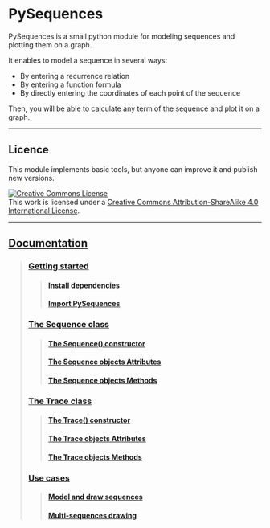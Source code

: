 # PySequences

PySequences is a small python module for modeling sequences and plotting them on a graph.

It enables to model a sequence in several ways:
* By entering a recurrence relation
* By entering a function formula
* By directly entering the coordinates of each point of the sequence

Then, you will be able to calculate any term of the sequence and plot it on a graph.

---

## Licence

This module implements basic tools, but anyone can improve it and publish new versions.

<a rel="license" href="http://creativecommons.org/licenses/by-sa/4.0/"><img alt="Creative Commons License" style="border-width:0" src="https://i.creativecommons.org/l/by-sa/4.0/88x31.png" /></a><br />This work is licensed under a <a rel="license" href="http://creativecommons.org/licenses/by-sa/4.0/">Creative Commons Attribution-ShareAlike 4.0 International License</a>.

---

## [Documentation](https://github.com/FlorianVaneste/PySequences/wiki/Home)

> ### [Getting started](https://github.com/FlorianVaneste/PySequences/wiki/Getting_started) 
> > #### [Install dependencies](https://github.com/FlorianVaneste/PySequences/wiki/Getting_started#install-dependencies) 
> > #### [Import PySequences](https://github.com/FlorianVaneste/PySequences/wiki/Getting_started#import-pysequences) 
> ### [The Sequence class](https://github.com/FlorianVaneste/PySequences/wiki/The_Sequence_class)  
> > #### [The Sequence() constructor](https://github.com/FlorianVaneste/PySequences/wiki/The_Sequence_class#the-sequence-constructor)
> > #### [The Sequence objects Attributes](https://github.com/FlorianVaneste/PySequences/wiki/The_Sequence_class#the-sequence-objects-attributes)
> > #### [The Sequence objects Methods](https://github.com/FlorianVaneste/PySequences/wiki/The_Sequence_class#the-sequence-objects-methods)
> ### [The Trace class](https://github.com/FlorianVaneste/PySequences/wiki/The_Trace_class)  
> > #### [The Trace() constructor](https://github.com/FlorianVaneste/PySequences/wiki/The_Trace_class#the-trace-constructor-1)
> > #### [The Trace objects Attributes](https://github.com/FlorianVaneste/PySequences/wiki/The_Trace_class#the-trace-objects-attributes-1)
> > #### [The Trace objects Methods](https://github.com/FlorianVaneste/PySequences/wiki/The_Trace_class#the-trace-objects-methods-1)
> ### [Use cases](https://github.com/FlorianVaneste/PySequences/wiki/Use_cases)
> > #### [Model and draw sequences](https://github.com/FlorianVaneste/PySequences/wiki/Use_cases#model-and-draw-sequences-1)
> > #### [Multi-sequences drawing](https://github.com/FlorianVaneste/PySequences/wiki/Use_cases#multi-sequences-drawing-1)
